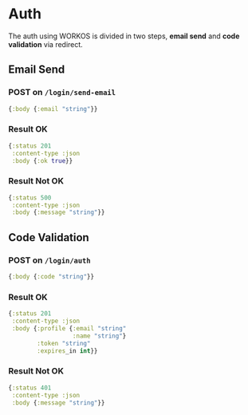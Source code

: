 # Auth
The auth using WORKOS is divided in two steps, **email send** and **code validation** via redirect.

## Email Send

### POST on `/login/send-email`
```clojure
{:body {:email "string"}}
```

### Result OK
```clojure
{:status 201
 :content-type :json
 :body {:ok true}}
```

### Result Not OK
```clojure
{:status 500
 :content-type :json
 :body {:message "string"}}
```

## Code Validation

### POST on `/login/auth`
```clojure
{:body {:code "string"}}
```

### Result OK
```clojure
{:status 201
 :content-type :json
 :body {:profile {:email "string"
                  :name "string"}
        :token "string"
        :expires_in int}}
```

### Result Not OK
```clojure
{:status 401
 :content-type :json
 :body {:message "string"}}
```
